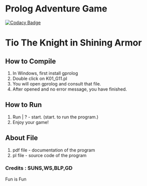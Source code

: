 # Prolog Adventure Game

[![Codacy Badge](https://api.codacy.com/project/badge/Grade/5d24a726ac5040a781c8e6961fa82550)](https://app.codacy.com/app/berviantoleo/Prolog-Adventure-Game?utm_source=github.com&utm_medium=referral&utm_content=berv-uni-project/Prolog-Adventure-Game&utm_campaign=Badge_Grade_Settings)

# Tio The Knight in Shining Armor

## How to Compile
  1. In Windows, first install gprolog
  2. Double click on K01_G11.pl
  3. You will open gprolog and consult that file.
  4. After opened and no error message, you have finished.

## How to Run
  1. Run | ? - start.
  (start. to run the program.)
  2. Enjoy your game!
  
## About File

  1. pdf file - documentation of the program
  2. pl file - source code of the program

### Credits : SUNS,WS,BLP,GD

Fun is Fun
